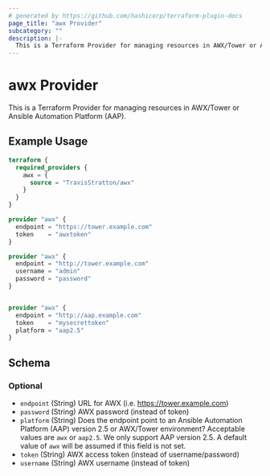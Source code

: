 ```yaml
---
# generated by https://github.com/hashicorp/terraform-plugin-docs
page_title: "awx Provider"
subcategory: ""
description: |-
  This is a Terraform Provider for managing resources in AWX/Tower or Ansible Automation Platform (AAP).
---
```


# awx Provider

This is a Terraform Provider for managing resources in AWX/Tower or Ansible Automation Platform (AAP).

## Example Usage

```terraform
terraform {
  required_providers {
    awx = {
      source = "TravisStratton/awx"
    }
  }
}

provider "awx" {
  endpoint = "https://tower.example.com"
  token    = "awxtoken"
}

provider "awx" {
  endpoint = "http://tower.example.com"
  username = "admin"
  password = "password"
}


provider "awx" {
  endpoint = "http://aap.example.com"
  token    = "mysecrettoken"
  platform = "aap2.5"
}
```

<!-- schema generated by tfplugindocs -->
## Schema

### Optional

- `endpoint` (String) URL for AWX (i.e. https://tower.example.com)
- `password` (String) AWX password (instead of token)
- `platform` (String) Does the endpoint point to an Ansible Automation Platform (AAP) version 2.5 or AWX/Tower environment? Acceptable values are `awx` or `aap2.5`. We only support AAP version 2.5. A default value of `awx` will be assumed if this field is not set.
- `token` (String) AWX access token (instead of username/password)
- `username` (String) AWX username (instead of token)
